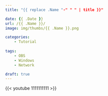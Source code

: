 ```yaml
---
title: "{{ replace .Name "-" " " | title }}"

date: {{ .Date }}
url: /{{ .Name }}/
image: img/thumbs/{{ .Name }}.png

categories:
    - Tutorial
  
tags:
    - OBS
    - Windows
    - Network

draft: true
---
```









{{< youtube 1111111111 >}}